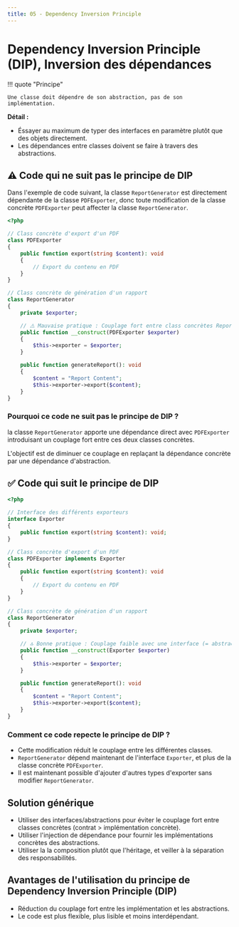 ```yaml
---
title: 05 - Dependency Inversion Principle
---
```


# Dependency Inversion Principle (DIP), Inversion des dépendances

!!! quote "Principe"

    Une classe doit dépendre de son abstraction, pas de son implémentation.

**Détail :**

- Éssayer au maximum de typer des interfaces en paramètre plutôt que des objets directement. 
- Les dépendances entre classes doivent se faire à travers des abstractions.

## ⚠️ Code qui ne suit pas le principe de DIP

Dans l'exemple de code suivant, la classe `ReportGenerator` est directement dépendante de la classe `PDFExporter`, donc toute modification de la classe concrète `PDFExporter` peut affecter la classe `ReportGenerator`.

```php
<?php

// Class concrète d'export d'un PDF
class PDFExporter
{
    public function export(string $content): void 
    {
        // Export du contenu en PDF
    }
}

// Class concrète de génération d'un rapport
class ReportGenerator
{
    private $exporter;

    // ⚠️ Mauvaise pratique : Couplage fort entre class concrètes ReportGenerator et PDFExporter
    public function __construct(PDFExporter $exporter)
    {
        $this->exporter = $exporter;
    }

    public function generateReport(): void
    {
        $content = "Report Content";
        $this->exporter->export($content);
    }
}
```

### Pourquoi ce code ne suit pas le principe de DIP ?

la classe `ReportGenerator` apporte une dépendance direct avec `PDFExporter` introduisant un couplage fort entre ces deux classes concrètes. 

L'objectif est de diminuer ce couplage en replaçant la dépendance concrète par une dépendance d'abstraction. 

## ✅ Code qui suit le principe de DIP

```php
<?php

// Interface des différents exporteurs
interface Exporter
{
    public function export(string $content): void;
}

// Class concrète d'export d'un PDF
class PDFExporter implements Exporter
{
    public function export(string $content): void
    {
        // Export du contenu en PDF
    }
}

// Class concrète de génération d'un rapport
class ReportGenerator
{
    private $exporter;

    // 🔝 Bonne pratique : Couplage faible avec une interface (= abstraction)
    public function __construct(Exporter $exporter)
    {
        $this->exporter = $exporter;
    }

    public function generateReport(): void
    {
        $content = "Report Content";
        $this->exporter->export($content);
    }
}
```

### Comment ce code repecte le principe de DIP ?

- Cette modification réduit le couplage entre les différentes classes.
- `ReportGenerator` dépend maintenant de l'interface `Exporter`, et plus de la classe concrète `PDFExporter`. 
- Il est maintenant possible d'ajouter d'autres types d'exporter sans modifier `ReportGenerator`.

## Solution générique

- Utiliser des interfaces/abstractions pour éviter le couplage fort entre classes concrètes (contrat > implémentation concrète).
- Utiliser l'injection de dépendance pour fournir les implémentations concrètes des abstractions.
- Utiliser la la composition plutôt que l'héritage, et veiller à la séparation des responsabilités.

## Avantages de l'utilisation du principe de Dependency Inversion Principle (DIP)

- Réduction du couplage fort entre les implémentation et les abstractions.
- Le code est plus flexible, plus lisible et moins interdépendant.